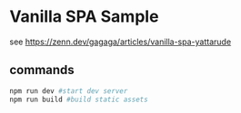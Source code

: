 # Vanilla SPA Sample
see https://zenn.dev/gagaga/articles/vanilla-spa-yattarude
## commands
```bash
npm run dev #start dev server
npm run build #build static assets
```

